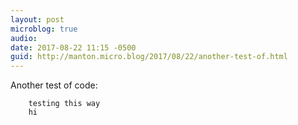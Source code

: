 ```yaml
---
layout: post
microblog: true
audio: 
date: 2017-08-22 11:15 -0500
guid: http://manton.micro.blog/2017/08/22/another-test-of.html
---
```

Another test of code:

```
	testing this way
    hi
```
